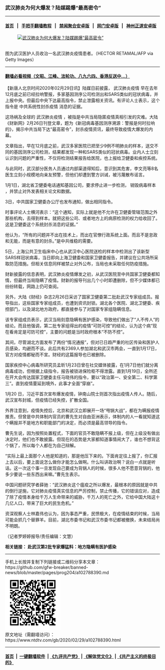 ### 武汉肺炎为何大爆发？陆媒踢爆“最高密令”
------------------------

#### [首页](https://github.com/gfw-breaker/banned-news/blob/master/README.md) &nbsp;&nbsp;|&nbsp;&nbsp; [手把手翻墙教程](https://github.com/gfw-breaker/guides/wiki) &nbsp;&nbsp;|&nbsp;&nbsp; [禁闻聚合安卓版](https://github.com/gfw-breaker/bn-android) &nbsp;&nbsp;|&nbsp;&nbsp; [网门安卓版](https://github.com/oGate2/oGate) &nbsp;&nbsp;|&nbsp;&nbsp; [神州正道安卓版](https://github.com/SzzdOgate/update) 



<div><div class="featured_image">
 <a href="https://i.ntdtv.com/assets/uploads/2020/02/GettyImages-1197528062.jpg" target="_blank">
  <figure>
   <img alt="武汉肺炎为何大爆发？陆媒踢爆“最高密令”" src="https://i.ntdtv.com/assets/uploads/2020/02/GettyImages-1197528062-800x450.jpg"/>
  </figure><br/>
 </a>
 <span class="caption">
  图为武汉医护人员收治一名武汉肺炎疫情患者。（HECTOR RETAMAL/AFP via Getty Images）
 </span>
</div>
</div><hr/>

#### [翻墙必看视频（文昭、江峰、法轮功、八九六四、香港反送中...）](https://github.com/gfw-breaker/banned-news/blob/master/pages/link3.md)

<div><div class="post_content" itemprop="articleBody">
 <p>
  【新唐人北京时间2020年02月29日讯】陆媒日前披露，
  <ok href="https://www.ntdtv.com/gb/442749.htm">
   武汉肺炎疫情
  </ok>
  早在去年12月底之前已经拉响警报，多家基因测序公司检测出和SARS类似的冠状病毒，并上报中央。但最后中央下达最高指令，禁止泄露相关资讯。有评论人士表示，这个指令是
  <ok href="https://www.ntdtv.com/gb/中共系统性封杀疫情.htm">
   中共系统性封杀疫情
  </ok>
  消息的证据。
 </p>
 <p>
  这场祸及全球的
  <ok href="https://www.ntdtv.com/gb/442749.htm">
   武汉肺炎疫情
  </ok>
  ，被指是中共当局隐匿疫情真相引发的灾难。大陆《财新网》2月26日刊登文章，题为《新冠病毒基因测序溯源：警报是何时拉响的》，揭示中共当局下达“最高密令”，封杀疫情资讯，最终导致疫情大爆发的内幕。
 </p>
 <p>
  文章指出，早在12月底之前，武汉多家医院已把至少9例不明肺炎的样本，送交不同的基因测序公司检测，结果都发现一种和SARS类似的冠状病毒。业内人士立刻认识到问题的严重性，不仅将检测结果报告给医院，也上报给卫健委和疾控系统。
 </p>
 <p>
  与此同时，武汉部分医务人员通过内部渠道得知后，意识到其危害，李文亮等8名医生立刻小规模地向亲友预警，但他们却遭到警方训诫，被污蔑散布谣言。
 </p>
 <p>
  1月1日，湖北省卫健委电话通知基因公司，要求停止进一步检测，
  <ok href="https://www.ntdtv.com/gb/销毁病毒样本.htm">
   销毁病毒样本
  </ok>
  ，并禁止对外发表相关论文和数据。
 </p>
 <p>
  3日，中共国家卫健委办公厅也发布通知，做出相同指令。
 </p>
 <p>
  时事评论人士横河表示：“这个通知，实际上就是他不允许在卫健委管辖范围之外那些机构，去得到样本。就把这些公司、或者地方上的病原检测的权力给收回了。这是卫健委这个系统封杀消息的证据。”
 </p>
 <p>
  他认为，“所有的问题并不出在技术上，而出在官僚行政系统上面。而且不是怠政和无能，而是有意的封杀。”是中共维稳的需要。
 </p>
 <p>
  5日，上海公共卫生临床中心也从武汉中心医院送检的样本中检测出了该新型SARS样冠状病毒，当日即向上海卫健委和国家卫健委报告，并建议在公共场所采取防范措施。但相关信息同样被禁止对外公布，当局也未采取任何防疫措施。
 </p>
 <p>
  财新披露的信息表明，武汉肺炎疫情爆发之初，从武汉医院至中共国家卫健委都知情，但最终当局隐瞒了疫情。财新的报导刊出几个小时即遭删除，但不少媒体都已纷纷转载，网路上仍可查阅。
 </p>
 <p>
  另外，大陆《财经》杂志2月26日采访了国家卫健委第二批赴武汉专家组成员。报导指出，这些国家专家组成员，也遭到资讯封锁。湖北各个医院、湖北卫健委、疾控部门，以及湖北地方政府，都直接参与了对国家专家组隐瞒信息。
 </p>
 <p>
  该专家组成员表示，武汉当局刻意隐瞒有医护感染，导致他们做出了“人不传人”的结论。而且他强调，第二批专家组得出的疫情“可防可控”的结论，认为这个病“现在看肯定是可防可控”，主要的问题是当时政府根本“不防不控”。
 </p>
 <p>
  其间，尽管湖北方面发布了两份“情况通报”，但对已日趋严重的社区传染和医护人员感染，均避而不谈。此后共有2369人参加湖北和武汉市两会，一直到1月17日，官方对疫情都秘而不宣。财经的这篇报导也已被删除。
 </p>
 <p>
  国家疾控中心病毒所研究员孟昕1月23日曾在社交媒体披露，在1月7日他们就分离病毒成功，但根据上级指令，报告被锁进保险柜不得泄露。直到1月19日，全所还在开大会传达国家卫健委主任马晓伟的指令，要以“政治第一、安全第二、科学第三”。直到疫情蔓延到境外，此事才全面“穿崩”。
 </p>
 <p>
  1月20 日，习近平首次宣布爆发疫情，钟南山院士则首次指出疫情人传人。随后，武汉宣布封城，但疫情已经失控，扩散全国。
 </p>
 <p>
  外界注意到，疫情失控后，北京和武汉立即展开一场“甩锅大战”，都在为瞒报疫情推责。但曾是中共体制内官员的曹先生对自由亚洲表示，体制内的人一看就知道这个瞒报并不是地方和职能部门的决定，而必须是最高领导的指令。
 </p>
 <p>
  曹先生说，因为按照处置程式，下面的官员不敢隐瞒不报上级，但在上级没有做出决定时，他们也不敢披露。但现在的态势是大家都知道事情闹大了，谁也不想背这个锅了，所以每个人都在为自己辩解。
 </p>
 <p>
  “实际上最上面那个人他是知道的，那是他压下来的。下面肯定往上报了，你汇报上去以后，要上面说怎么做你才能怎么做啊。什么叫讲政治啊？说白一点就是听话。这一次这个事一旦发现自己要成为背锅人的时候，很多人他不愿意背锅的，他多少要说一些东西出来嘛。”曹先生表示。
 </p>
 <p>
  中国问题研究学者薛驰：“武汉肺炎这个瘟疫之所以爆发，最根本的原因就是中共的倒行逆施，它对肺炎疫情真实信息的严厉控制，禁止传播，它的错误应对，造成了除了疫情本身给千万人生命带来的威胁，千万人的死亡之外，它给中国大陆这十几亿人口，带来了巨大的民生危机。”
 </p>
 <p>
  资深观察人士林嘉伟也认为，因为事态严重，民愤极大，在疫情结束的时候，当局可能会抓几个替罪羊。目前，湖北市委书记和武汉市委书记都被撤换，未来结局尚不明朗。
 </p>
 <p>
  （记者罗婷婷报导/责任编辑：文慧）
 </p>
 <p>
  <strong>
   相关链接：
   <ok href="https://ntdtv.com/gb/2020/02/27/a102787252.html">
    赴武汉第2批专家爆猛料：地方隐瞒有医护感染
   </ok>
  </strong>
 </p>
 <div class="single_ad">
 </div>
</div>
</div>
<hr/>
手机上长按并复制下列链接或二维码分享本文章：<br/>
https://github.com/gfw-breaker/banned-news/blob/master/pages/prog204/a102788390.md <br/>
<a href='https://github.com/gfw-breaker/banned-news/blob/master/pages/prog204/a102788390.md'><img src='https://github.com/gfw-breaker/banned-news/blob/master/pages/prog204/a102788390.md.png'/></a> <br/>
原文地址（需翻墙访问）：https://www.ntdtv.com/gb/2020/02/29/a102788390.html


------------------------
#### [首页](https://github.com/gfw-breaker/banned-news/blob/master/README.md) &nbsp;|&nbsp; [一键翻墙软件](https://github.com/gfw-breaker/nogfw/blob/master/README.md) &nbsp;| [《九评共产党》](https://github.com/gfw-breaker/9ping.md/blob/master/README.md#九评之一评共产党是什么) | [《解体党文化》](https://github.com/gfw-breaker/jtdwh.md/blob/master/README.md) | [《共产主义的终极目的》](https://github.com/gfw-breaker/gczydzjmd.md/blob/master/README.md)


<img src='http://gfw-breaker.win/banned-news/pages/prog204/a102788390.md' width='0px' height='0px'/>